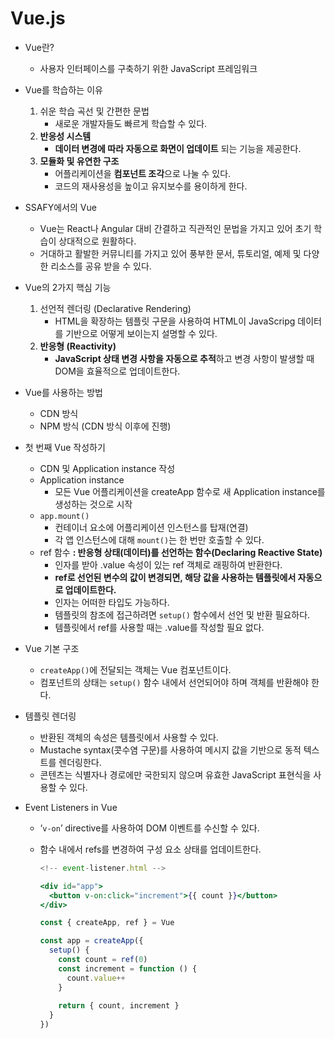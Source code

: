 # Vue.js

- Vue란?
    - 사용자 인터페이스를 구축하기 위한 JavaScript 프레임워크

- Vue를 학습하는 이유
    1. 쉬운 학습 곡선 및 간편한 문법
        - 새로운 개발자들도 빠르게 학습할 수 있다.
    2. **반응성 시스템**
        - **데이터 변경에 따라 자동으로 화면이 업데이트** 되는 기능을 제공한다.
    3. **모듈화 및 유연한 구조**
        - 어플리케이션을 **컴포넌트 조각**으로 나눌 수 있다.
        - 코드의 재사용성을 높이고 유지보수를 용이하게 한다.

- SSAFY에서의 Vue
    - Vue는 React나 Angular 대비 간결하고 직관적인 문법을 가지고 있어 초기 학습이 상대적으로 원활하다.
    - 거대하고 활발한 커뮤니티를 가지고 있어 풍부한 문서, 튜토리얼, 예제 및 다양한 리소스를 공유 받을 수 있다.

- Vue의 2가지 핵심 기능
    1. 선언적 렌더링 (Declarative Rendering)
        - HTML을 확장하는 템플릿 구문을 사용하여 HTML이 JavaScripg 데이터를 기반으로 어떻게 보이는지 설명할 수 있다.
    2. **반응형 (Reactivity)**
        - **JavaScript 상태 변경 사항을 자동으로 추적**하고 변경 사항이 발생할 때 DOM을 효율적으로 업데이트한다.

- Vue를 사용하는 방법
    - CDN 방식
    - NPM 방식 (CDN 방식 이후에 진행)

- 첫 번째 Vue 작성하기
    - CDN 및 Application instance 작성
    - Application instance
        - 모든 Vue 어플리케이션을 createApp 함수로 새 Application instance를 생성하는 것으로 시작
    - `app.mount()`
        - 컨테이너 요소에 어플리케이션 인스턴스를 탑재(연결)
        - 각 앱 인스턴스에 대해 `mount()`는 한 번만 호출할 수 있다.
    - ref 함수
     **: 반응형 상태(데이터)를 선언하는 함수(Declaring Reactive State)**
        - 인자를 받아 .value 속성이 있는 ref 객체로 래핑하여 반환한다.
        - **ref로 선언된 변수의 값이 변경되면, 해당 값을 사용하는 템플릿에서 자동으로 업데이트한다.**
        - 인자는 어떠한 타입도 가능하다.
        - 템플릿의 참조에 접근하려면 `setup()` 함수에서 선언 및 반환 필요하다.
        - 템플릿에서 ref를 사용할 때는 .value를 작성할 필요 없다.

- Vue 기본 구조
    - `createApp()`에 전달되는 객체는 Vue 컴포넌트이다.
    - 컴포넌트의 상태는 `setup()` 함수 내에서 선언되어야 하며 객체를 반환해야 한다.

- 템플릿 렌더링
    - 반환된 객체의 속성은 템플릿에서 사용할 수 있다.
    - Mustache syntax(콧수염 구문)를 사용하여 메시지 값을 기반으로 동적 텍스트를 렌더링한다.
    - 콘텐츠는 식별자나 경로에만 국한되지 않으며 유효한 JavaScript 표현식을 사용할 수 있다.
- Event Listeners in Vue
    - ‘`v-on`’ directive를 사용하여 DOM 이벤트를 수신할 수 있다.
    - 함수 내에서 refs를 변경하여 구성 요소 상태를 업데이트한다.
        
        ```jsx
        <!-- event-listener.html -->
        
        <div id="app">
          <button v-on:click="increment">{{ count }}</button>
        </div>
        
        const { createApp, ref } = Vue
        
        const app = createApp({
          setup() {
            const count = ref(0)
            const increment = function () {
              count.value++
            }
            
            return { count, increment }
          }
        })
        ```